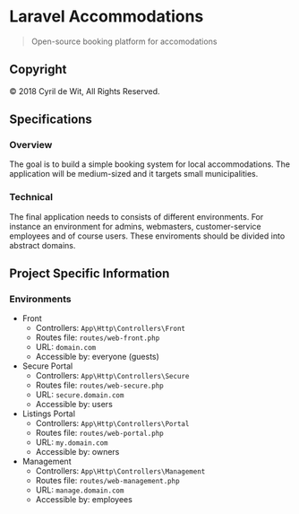 # Laravel Accommodations

> Open-source booking platform for accomodations

## Copyright

© 2018 Cyril de Wit, All Rights Reserved.

## Specifications

### Overview

The goal is to build a simple booking system for local accommodations. The application will be medium-sized and it targets small municipalities.

### Technical

The final application needs to consists of different environments. For instance an environment for admins, webmasters, customer-service employees and of course users. These enviroments should be divided into abstract domains.

## Project Specific Information

### Environments

* Front
  * Controllers: `App\Http\Controllers\Front`
  * Routes file: `routes/web-front.php`
  * URL: `domain.com`
  * Accessible by: everyone (guests)
* Secure Portal
  * Controllers: `App\Http\Controllers\Secure`
  * Routes file: `routes/web-secure.php`
  * URL: `secure.domain.com`
  * Accessible by: users
* Listings Portal
  * Controllers: `App\Http\Controllers\Portal`
  * Routes file: `routes/web-portal.php`
  * URL: `my.domain.com`
  * Accessible by: owners
* Management
  * Controllers: `App\Http\Controllers\Management`
  * Routes file: `routes/web-management.php`
  * URL: `manage.domain.com`
  * Accessible by: employees
